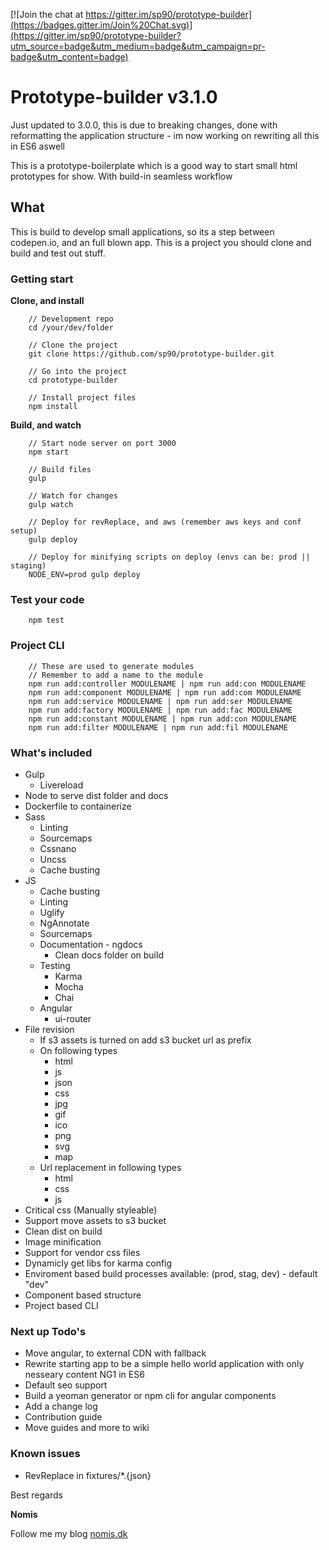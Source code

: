 [![Join the chat at https://gitter.im/sp90/prototype-builder](https://badges.gitter.im/Join%20Chat.svg)](https://gitter.im/sp90/prototype-builder?utm_source=badge&utm_medium=badge&utm_campaign=pr-badge&utm_content=badge)

# Prototype-builder v3.1.0

Just updated to 3.0.0, this is due to breaking changes, done with reformatting the application structure - im now working on rewriting all this in ES6 aswell

This is a prototype-boilerplate which is a good way to start small html prototypes for show. With build-in seamless workflow

## What

This is build to develop small applications, so its a step between codepen.io, and an full blown app. This is a project you should clone and build and test out stuff. 

### Getting start

**Clone, and install**

```
	// Development repo
	cd /your/dev/folder

	// Clone the project
	git clone https://github.com/sp90/prototype-builder.git
	
	// Go into the project
	cd prototype-builder
	
	// Install project files
	npm install
```

**Build, and watch**

```
	// Start node server on port 3000
	npm start
	
	// Build files
	gulp

	// Watch for changes
	gulp watch

	// Deploy for revReplace, and aws (remember aws keys and conf setup)
	gulp deploy

	// Deploy for minifying scripts on deploy (envs can be: prod || staging)
	NODE_ENV=prod gulp deploy
```

### Test your code

```
	npm test
```

### Project CLI

```
	// These are used to generate modules
	// Remember to add a name to the module
	npm run add:controller MODULENAME | npm run add:con MODULENAME
	npm run add:component MODULENAME | npm run add:com MODULENAME
	npm run add:service MODULENAME | npm run add:ser MODULENAME
	npm run add:factory MODULENAME | npm run add:fac MODULENAME
	npm run add:constant MODULENAME | npm run add:con MODULENAME
	npm run add:filter MODULENAME | npm run add:fil MODULENAME
```


### What's included

* Gulp
	* Livereload
* Node to serve dist folder and docs
* Dockerfile to containerize
* Sass
	* Linting
	* Sourcemaps
	* Cssnano
	* Uncss
	* Cache busting
* JS
	* Cache busting
	* Linting
	* Uglify
	* NgAnnotate
	* Sourcemaps
	* Documentation - ngdocs
		* Clean docs folder on build
	* Testing
		* Karma
		* Mocha
		* Chai
	* Angular
		* ui-router
* File revision
	* If s3 assets is turned on add s3 bucket url as prefix
	* On following types
		* html
		* js
		* json
		* css
		* jpg
		* gif
		* ico
		* png
		* svg
		* map
	* Url replacement in following types
		* html
		* css
		* js
* Critical css (Manually styleable)
* Support move assets to s3 bucket
* Clean dist on build
* Image minification
* Support for vendor css files
* Dynamicly get libs for karma config
* Enviroment based build processes available: (prod, stag, dev) - default "dev"
* Component based structure
* Project based CLI

### Next up Todo's

* Move angular, to external CDN with fallback
* Rewrite starting app to be a simple hello world application with only nesseary content NG1 in ES6
* Default seo support
* Build a yeoman generator or npm cli for angular components
* Add a change log
* Contribution guide
* Move guides and more to wiki

### Known issues

* RevReplace in fixtures/*.{json}

Best regards

**Nomis**


Follow me my blog <a href="http://nomis.dk">nomis.dk</a>
